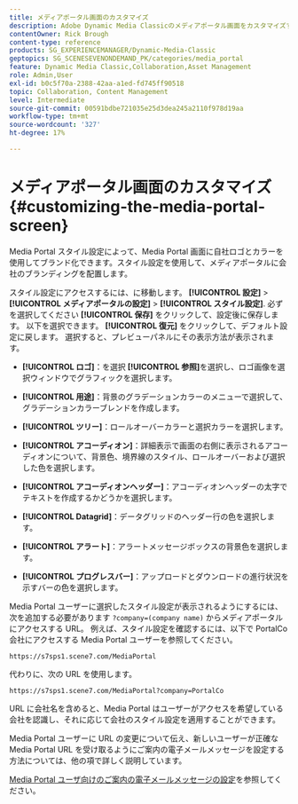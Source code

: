 ```yaml
---
title: メディアポータル画面のカスタマイズ
description: Adobe Dynamic Media Classicのメディアポータル画面をカスタマイズする方法について説明します。
contentOwner: Rick Brough
content-type: reference
products: SG_EXPERIENCEMANAGER/Dynamic-Media-Classic
geptopics: SG_SCENESEVENONDEMAND_PK/categories/media_portal
feature: Dynamic Media Classic,Collaboration,Asset Management
role: Admin,User
exl-id: b0c5f70a-2388-42aa-a1ed-fd745ff90518
topic: Collaboration, Content Management
level: Intermediate
source-git-commit: 00591bdbe721035e25d3dea245a2110f978d19aa
workflow-type: tm+mt
source-wordcount: '327'
ht-degree: 17%

---
```


# メディアポータル画面のカスタマイズ{#customizing-the-media-portal-screen}

Media Portal スタイル設定によって、Media Portal 画面に自社ロゴとカラーを使用してブランド化できます。スタイル設定を使用して、メディアポータルに会社のブランディングを配置します。

スタイル設定にアクセスするには、に移動します。 **[!UICONTROL 設定]** > **[!UICONTROL メディアポータルの設定]** > **[!UICONTROL スタイル設定]**. 必ずを選択してください **[!UICONTROL 保存]** をクリックして、設定後に保存します。 以下を選択できます。 **[!UICONTROL 復元]** をクリックして、デフォルト設定に戻します。 選択すると、プレビューパネルにその表示方法が表示されます。

* **[!UICONTROL ロゴ]**：を選択 **[!UICONTROL 参照]**&#x200B;を選択し、ロゴ画像を選択ウィンドウでグラフィックを選択します。

* **[!UICONTROL 用途]**：背景のグラデーションカラーのメニューで選択して、グラデーションカラーブレンドを作成します。

* **[!UICONTROL ツリー]**：ロールオーバーカラーと選択カラーを選択します。

* **[!UICONTROL アコーディオン]**：詳細表示で画面の右側に表示されるアコーディオンについて、背景色、境界線のスタイル、ロールオーバーおよび選択した色を選択します。

* **[!UICONTROL アコーディオンヘッダー]**：アコーディオンヘッダーの太字でテキストを作成するかどうかを選択します。

* **[!UICONTROL Datagrid]**：データグリッドのヘッダー行の色を選択します。

* **[!UICONTROL アラート]**：アラートメッセージボックスの背景色を選択します。

* **[!UICONTROL プログレスバー]**：アップロードとダウンロードの進行状況を示すバーの色を選択します。

Media Portal ユーザーに選択したスタイル設定が表示されるようにするには、次を追加する必要があります `?company=(company name)` からメディアポータルにアクセスする URL。 例えば、スタイル設定を確認するには、以下で PortalCo 会社にアクセスする Media Portal ユーザーを参照してください。

`https://s7sps1.scene7.com/MediaPortal`

代わりに、次の URL を使用します。

`https://s7sps1.scene7.com/MediaPortal?company=PortalCo`

URL に会社名を含めると、Media Portal はユーザーがアクセスを希望している会社を認識し、それに応じて会社のスタイル設定を適用することができます。

Media Portal ユーザーに URL の変更について伝え、新しいユーザーが正確な Media Portal URL を受け取るようにご案内の電子メールメッセージを設定する方法については、他の項で詳しく説明しています。

[Media Portal ユーザ向けのご案内の電子メールメッセージの設定](adding-media-portal-users.md#setting_up_the_welcome_e_mail_message_for_media_portal_users)を参照してください。
